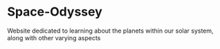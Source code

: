 # Space-Odyssey
Website dedicated to learning about the planets within our solar system, along with other varying aspects

